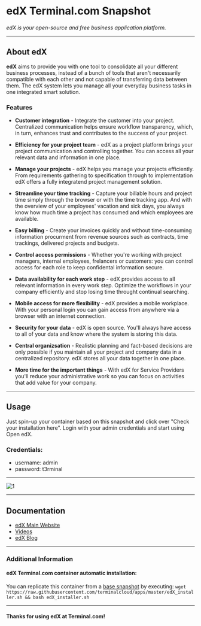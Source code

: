 # **edX** Terminal.com Snapshot
*edX is your open-source and free business application platform.*

---

## About edX
**edX** aims to provide you with one tool to consolidate all your different business processes, instead of a bunch of tools that aren't necessarily compatible with each other and not capable of transferring data between them. The edX system lets you manage all your everyday business tasks in one integrated smart solution.


### Features
- **Customer integration** - Integrate the customer into your project. Centralized communication helps ensure workflow transparency, which, in turn, enhances trust and contributes to the success of your project.

- **Efficiency for your project team** - edX as a project platform brings your project communication and controlling together. You can access all your relevant data and information in one place.

- **Manage your projects** - edX helps you manage your projects efficiently. From requirements gathering to specification through to implementation edX offers a fully integratend project management solution.

- **Streamline your time tracking** - Capture your billable hours and project time simply through the browser or with the time tracking app. And with the overview of your employees' vacation and sick days, you always know how much time a project has consumed and which employees are available.

- **Easy billing** - Create your invoices quickly and without time-consuming information procurment from revenue sources such as contracts, time trackings, delivered projects and budgets.

- **Control access permissions** - Whether you're working with project managers, internal employees, frelancers or customers: you can control access for each role to keep confidental information secure.

- **Data availability for each work step** - edX provides access to all relevant information in every work step. Optimize the workflows in your company efficiently and stop losing time throught continual searching.

- **Mobile access for more flexibility** - edX provides a mobile workplace. With your personal login you can gain access from anywhere via a browser with an internet connection.

- **Security for your data** - edX is open source. You'll always have access to all of your data and know where the system is storing this data.

- **Central organizsation** - Realistic planning and fact-based decisions are only possible if you maintain all your project and company data in a centralized repository. edX stores all your data together in one place.

- **More time for the important things** - With edX for Service Providers you'll reduce your administrative work so you can focus on activities that add value for your company.   

---

## Usage

Just spin-up your container based on this snapshot and click over "Check your installation here".
Login with your admin credentials and start using Open edX.


### Credentials:

- username: admin
- password: t3rminal



---

![1](http://www.edX.info/sites/default/files/styles/banner/public/buehne_edX-forserviceproviders.png)	

---

## Documentation
- [edX Main Website](http://www.edX.info/)
- [Videos](http://www.edX.info/videos)
- [edX Blog](http://www.edX.info/blog)

---


### Additional Information
#### edX Terminal.com container automatic installation:
You can replicate this container from a [base snapshot](https://www.terminal.com/tiny/FzpHiTXG1K) by executing:
`wget https://raw.githubusercontent.com/terminalcloud/apps/master/edX_installer.sh && bash edX_installer.sh`


---

#### Thanks for using edX at Terminal.com!